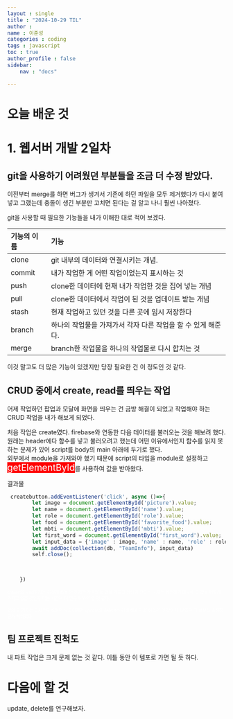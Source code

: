 ```yaml
---
layout : single
title : "2024-10-29 TIL"
author : 
name : 이준성
categories : coding
tags : javascript
toc : true
author_profile : false
sidebar:
    nav : "docs"

---
```



# 오늘 배운 것 

# 1. 웹서버 개발 2일차 


## git을 사용하기 어려웠던 부분들을 조금 더 수정 받았다. <br>
이전부터 merge를 하면 버그가 생겨서 기존에 하던 파일을 모두 제거했다가 다시 붙여넣고 그랬는데 충돌이 생긴 부분만 고치면 된다는 걸 알고 나니 훨씬 나아졌다.

git을 사용할 때 필요한 기능들을 내가 이해한 대로 적어 보겠다.

|기능의 이름|기능|
|:--------------|:-----------------------|
|clone|git 내부의 데이터와 연결시키는 개념.|
|commit|내가 작업한 게 어떤 작업이었는지 표시하는 것|
|push|clone한 데이터에 현재 내가 작업한 것을 집어 넣는 개념|
|pull|clone한 데이터에서 작업이 된 것을 업데이트 받는 개념|
|stash|현재 작업하고 있던 것을 다른 곳에 임시 저장한다|
|branch|하나의 작업물을 가져가서 각자 다른 작업을 할 수 있게 해준다.|
|merge|branch한 작업물을 하나의 작업물로 다시 합치는 것|

이것 말고도 더 많은 기능이 있겠지만 당장 필요한 건 이 정도인 것 같다.

## CRUD 중에서 create, read를 띄우는 작업
어제 작업하던 팝업과 모달에 화면을 띄우는 건 금방 해결이 되었고 작업해야 하는 CRUD 작업을 내가 해보게 되었다.<br>

처음 작업은 create였다. firebase와 연동한 다음 데이터를 불러오는 것을 해보려 했다. <br>
원래는 header에다 함수를 넣고 불러오려고 했는데 어떤 이유에서인지 함수를 읽지 못하는 문제가 있어 script를 body의 main 아래에 두기로 했다.<br>
외부에서 module을 가져와야 했기 때문에 script의 타입을 module로 설정하고 <span style="color:white; background-color:red; font-size:150%">getElementById</span>를 사용하여 값을 받아왔다.<br>


결과물

```js
 createbutton.addEventListener('click', async ()=>{
        let image = document.getElementById('picture').value;
        let name = document.getElementById('name').value;
        let role = document.getElementById('role').value;
        let food = document.getElementById('favorite_food').value;
        let mbti = document.getElementById('mbti').value;
        let first_word = document.getElementById('first_word').value;
        let input_data = {'image' : image, 'name' : name, 'role' : role, 'food' : food,'mbti' : mbti, 'first_word' : first_word};
        await addDoc(collection(db, "TeamInfo"), input_data)
        self.close();


        
    })
```

<span style="color:white; font-size:70%">create와 read까지는 어떻게 해볼 만 하지만 각각의 id 값을 가지고 있어야 한다는 문제는 여전하기 때문에 그 값을 어떻게 가지고 있을 것인지 다음 시간에 더 연구해 봐야 할 것 같다.</span>

<span style="color:white; font-size:70%">앞의 두 가지는 과제로도 해봤던 문제이지만 update와 delete는 검색 해봐도 꽤 어렵던 것 같아서, 내일은 그 부분을 수정하던가 해야겠다.</span>

## 팀 프로젝트 진척도
내 파트 작업은 크게 문제 없는 것 같다. 이틀 동안 이 템포로 가면 될 듯 하다.



# 다음에 할 것
update, delete를 연구해보자.